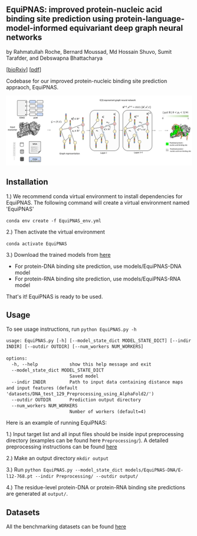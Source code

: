 ## EquiPNAS: improved protein-nucleic acid binding site prediction using protein-language-model-informed equivariant deep graph neural networks

by Rahmatullah Roche, Bernard Moussad, Md Hossain Shuvo, Sumit Tarafder, and Debswapna Bhattacharya

[[bioRxiv](https://www.biorxiv.org/content/10.1101/2023.09.14.557719v1)] [[pdf](https://www.biorxiv.org/content/10.1101/2023.09.14.557719v1.full.pdf)]

Codebase for our improved protein-nucleic binding site prediction appraoch, EquiPNAS.

![Workflow](./workflow.png)

## Installation

1.) We recommend conda virtual environment to install dependencies for EquiPNAS. The following command will create a virtual environment named 'EquiPNAS'

`conda env create -f EquiPNAS_env.yml`

2.) Then activate the virtual environment

`conda activate EquiPNAS`

3.) Download the trained models from [here](https://zenodo.org/record/7888985#.ZFHIVHbMK3A)

- For protein-DNA binding site prediction, use models/EquiPNAS-DNA model 
- For protein-RNA binding site prediction, use models/EquiPNAS-RNA model 


That's it! EquiPNAS is ready to be used.

## Usage

To see usage instructions, run `python EquiPNAS.py -h`

```
usage: EquiPNAS.py [-h] [--model_state_dict MODEL_STATE_DICT] [--indir INDIR] [--outdir OUTDIR] [--num_workers NUM_WORKERS]

options:
  -h, --help            show this help message and exit
  --model_state_dict MODEL_STATE_DICT
                        Saved model
  --indir INDIR         Path to input data containing distance maps and input features (default 'datasets/DNA_test_129_Preprocessing_using_AlphaFold2/')
  --outdir OUTDIR       Prediction output directory
  --num_workers NUM_WORKERS
                        Number of workers (default=4)

```
Here is an example of running EquiPNAS:

1.) Input target list and all input files should be inside input preprocessing directory (examples can be found here `Preprocessing/`). A detailed preprocessing instructions can be found [here](Preprocessing/)

2.) Make an output directory `mkdir output`

3.) Run `python EquiPNAS.py --model_state_dict models/EquiPNAS-DNA/E-l12-768.pt --indir Preprocessing/ --outdir output/`

4.) The residue-level protein-DNA or protein-RNA binding site predictions are generated at `output/`. 


## Datasets

All the benchmarking datasets can be found [here](https://zenodo.org/record/7897020#.ZFQYbnbMK3A)
 
